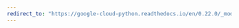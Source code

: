 ```yaml
---
redirect_to: "https://google-cloud-python.readthedocs.io/en/0.22.0/_modules/google/cloud/bigtable/row_data.html"
---
```


